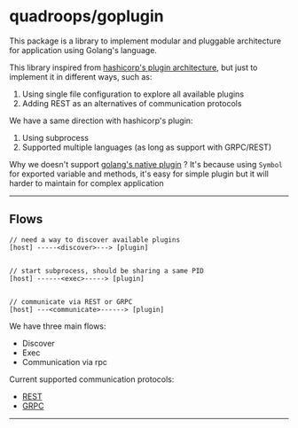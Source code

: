 # quadroops/goplugin 

This package is a library to implement modular and pluggable architecture for application using
Golang's language.

This library inspired from [hashicorp's plugin architecture](https://github.com/hashicorp/go-plugin), but just to implement
it in different ways, such as:

1. Using single file configuration to explore all available plugins
2. Adding REST as an alternatives of communication protocols 

We have a same direction with hashicorp's plugin:

1. Using subprocess
2. Supported multiple languages (as long as support with GRPC/REST)

Why we doesn't support [golang's native plugin](https://golang.org/pkg/plugin/) ? It's because using `Symbol` for exported variable 
and methods, it's easy for simple plugin but it will harder to maintain for complex application

---

## Flows

```
// need a way to discover available plugins
[host] -----<discover>---> [plugin]


// start subprocess, should be sharing a same PID
[host] ------<exec>-----> [plugin]


// communicate via REST or GRPC 
[host] ---<communicate>------> [plugin]
```

We have three main flows:

- Discover
- Exec
- Communication via rpc

Current supported communication protocols:

- [REST](https://en.wikipedia.org/wiki/Representational_state_transfer)
- [GRPC](https://grpc.io/)

---
